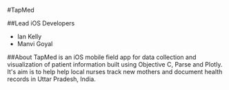 #TapMed

##Lead iOS Developers 
- Ian Kelly 
- Manvi Goyal 

##About
TapMed is an iOS mobile field app for data collection and visualization of patient information built using Objective C, Parse and Plotly. It's aim is to help help local nurses track new mothers and document health records in Uttar Pradesh, India.
